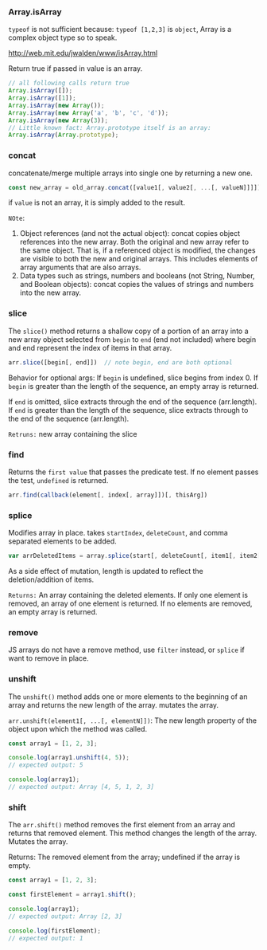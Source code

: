 
### Array.isArray

`typeof` is not sufficient because: 
`typeof [1,2,3]` is `object`, Array is a complex object type so to speak.

http://web.mit.edu/jwalden/www/isArray.html

Return true if passed in value is an array.
```js
// all following calls return true
Array.isArray([]);
Array.isArray([1]);
Array.isArray(new Array());
Array.isArray(new Array('a', 'b', 'c', 'd'));
Array.isArray(new Array(3));
// Little known fact: Array.prototype itself is an array:
Array.isArray(Array.prototype); 
```

### concat

concatenate/merge multiple arrays into single one by returning a new one.
```js
const new_array = old_array.concat([value1[, value2[, ...[, valueN]]]])
```
if `value` is not an array, it is simply added to the result.

`NOte`: 
1. Object references (and not the actual object): concat copies object references into the new array. Both the original and new array refer to the same object. That is, if a referenced object is modified, the changes are visible to both the new and original arrays. This includes elements of array arguments that are also arrays.
2. Data types such as strings, numbers and booleans (not String, Number, and Boolean objects): concat copies the values of strings and numbers into the new array.

### slice

The `slice()` method returns a shallow copy of a portion of an array into a new array object selected from `begin` to `end` (end not included) where begin and end represent the index of items in that array.

```js
arr.slice([begin[, end]])  // note begin, end are both optional
```
Behavior for optional args:
If `begin` is undefined, slice begins from index 0.
If `begin` is greater than the length of the sequence, an empty array is returned.

If `end` is omitted, slice extracts through the end of the sequence (arr.length).
If `end` is greater than the length of the sequence, slice extracts through to the end of the sequence (arr.length).

`Retruns:` new array containing the slice

### find

Returns the `first value` that passes the predicate test.
If no element passes the test, `undefined` is returned.
```js
arr.find(callback(element[, index[, array]])[, thisArg])
```

### splice

Modifies array in place.
takes `startIndex`, `deleteCount`, and comma separated elements to be added.
```js
var arrDeletedItems = array.splice(start[, deleteCount[, item1[, item2[, ...]]]])
```
As a side effect of mutation, length is updated to reflect the deletion/addition of items.

`Returns:` An array containing the deleted elements. If only one element is removed, an array of one element is returned. If no elements are removed, an empty array is returned.

### remove

JS arrays do not have a remove method, use `filter` instead, or `splice` if want to remove in place.

### unshift

The `unshift()` method adds one or more elements to the beginning of an array and returns the new length of the array. mutates the array.

`arr.unshift(element1[, ...[, elementN]])`: The new length property of the object upon which the method was called.

```js
const array1 = [1, 2, 3];

console.log(array1.unshift(4, 5));
// expected output: 5

console.log(array1);
// expected output: Array [4, 5, 1, 2, 3]
```

### shift

The `arr.shift()` method removes the first element from an array and returns that removed element. This method changes the length of the array. Mutates the array.

Returns: The removed element from the array; undefined if the array is empty.
```js
const array1 = [1, 2, 3];

const firstElement = array1.shift();

console.log(array1);
// expected output: Array [2, 3]

console.log(firstElement);
// expected output: 1
```